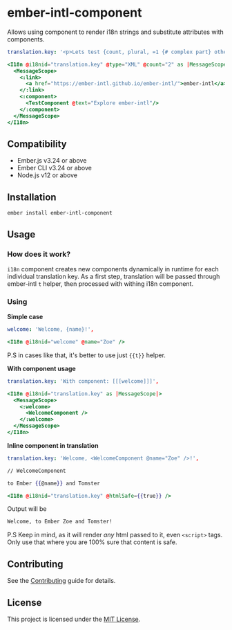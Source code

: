 ember-intl-component
==============================================================================

Allows using component to render i18n strings and substitute attributes with
components.

```yaml
translation.key: '<p>Lets test {count, plural, =1 {# complex part} other {# complex parts}} with {type}. [[[link]]] to the outer world. Or [[[component]]].</p>',
```

```handlebars
<I18n @i18nid="translation.key" @type="XML" @count="2" as |MessageScope|>
  <MessageScope>
    <:link>
      <a href="https://ember-intl.github.io/ember-intl/">ember-intl</a>
    </:link>
    <:component>
      <TestComponent @text="Explore ember-intl"/>
    </:component>
  </MessageScope>
</I18n>
```

Compatibility
------------------------------------------------------------------------------

* Ember.js v3.24 or above
* Ember CLI v3.24 or above
* Node.js v12 or above


Installation
------------------------------------------------------------------------------

```
ember install ember-intl-component
```

Usage
------------------------------------------------------------------------------

### How does it work?

`i18n` component creates new components dynamically in runtime
for each individual translation key. As a first step, translation
will be passed through ember-intl `t` helper, then processed with
withing i18n component.

### Using

**Simple case**

```yaml
welcome: 'Welcome, {name}!',
```

```handlebars
<I18n @i18nid="welcome" @name="Zoe" />
```

P.S in cases like that, it's better to use just `{{t}}` helper.

**With component usage**

```yaml
translation.key: 'With component: [[[welcome]]]',
```

```handlebars
<I18n @i18nid="translation.key" as |MessageScope|>
  <MessageScope>
    <:welcome>
      <WelcomeComponent />
    </:welcome>
  </MessageScope>
</I18n>
```

**Inline component in translation**

```yaml
translation.key: 'Welcome, <WelcomeComponent @name="Zoe" />!',
```

```handlebars
// WelcomeComponent

to Ember {{@name}} and Tomster
```

```handlebars
<I18n @i18nid="translation.key" @htmlSafe={{true}} />
```

Output will be 
```handlebars
Welcome, to Ember Zoe and Tomster!
```

P.S Keep in mind, as it will render _any_ html passed to it, even `<script>` tags.
Only use that where you are 100% sure that content is safe.

Contributing
------------------------------------------------------------------------------

See the [Contributing](CONTRIBUTING.md) guide for details.


License
------------------------------------------------------------------------------

This project is licensed under the [MIT License](LICENSE.md).

